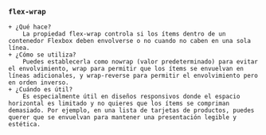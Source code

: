### `flex-wrap`

    + ¿Qué hace?
        La propiedad flex-wrap controla si los ítems dentro de un contenedor Flexbox deben envolverse o no cuando no caben en una sola línea.
    + ¿Cómo se utiliza?
        Puedes establecerla como nowrap (valor predeterminado) para evitar el envolvimiento, wrap para permitir que los ítems se envuelvan en líneas adicionales, y wrap-reverse para permitir el envolvimiento pero en orden inverso.
    + ¿Cuándo es útil?
        Es especialmente útil en diseños responsivos donde el espacio horizontal es limitado y no quieres que los ítems se compriman demasiado. Por ejemplo, en una lista de tarjetas de productos, puedes querer que se envuelvan para mantener una presentación legible y estética.